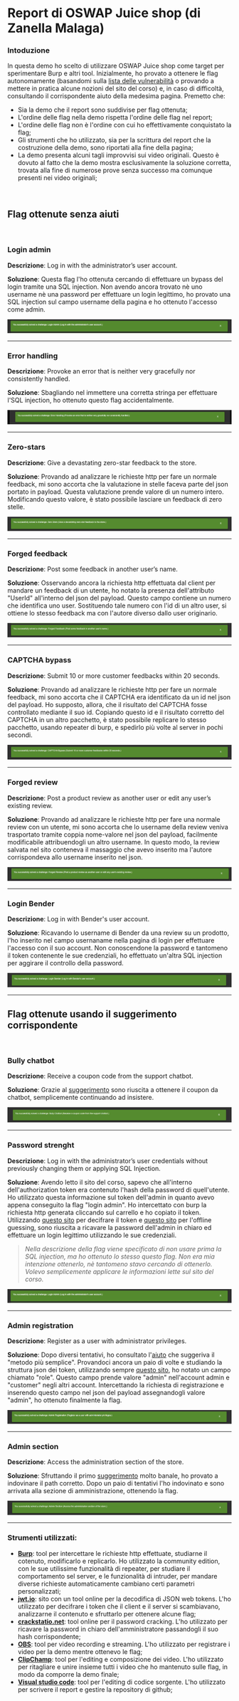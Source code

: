 # Report di OSWAP Juice shop (di Zanella Malaga)

### Intoduzione
In questa demo ho scelto di utilizzare OSWAP Juice shop come target per sperimentare Burp e altri tool. Inizialmente, ho provato a ottenere le flag autonomamente (basandomi sulla [lista delle vulnerabilità](https://pwning.owasp-juice.shop/companion-guide/latest/part2/README.html) o provando a mettere in pratica alcune nozioni del sito del corso) e, in caso di difficoltà, consultando il corrispondente aiuto della medesima pagina. Premetto che:
* Sia la demo che il report sono suddivise per flag ottenuta; 
* L'ordine delle flag nella demo rispetta l'ordine delle flag nel report;
* L'ordine delle flag non è l'ordine con cui ho effettivamente conquistato la flag;
* Gli strumenti che ho utilizzato, sia per la scrittura del report che la costruzione della demo, sono riportati alla fine della pagina;
* La demo presenta alcuni tagli improvvisi sui video originali. Questo è dovuto al fatto che la demo mostra esclusivamente la soluzione corretta, trovata alla fine di numerose prove senza successo ma comunque presenti nei video originali;
  
<br>  
  
## Flag ottenute senza aiuti  
<br>

### Login admin  <br>
<p><b>Descrizione</b>: Log in with the administrator’s user account.</p>     
<p><b>Soluzione</b>: Questa flag l'ho ottenuta cercando di effettuare un bypass del login tramite una SQL injection. Non avendo ancora trovato nè uno username nè una password per effettuare un login legittimo, ho provato una SQL injection sul campo username della pagina e ho ottenuto l'accesso come admin.<br></p>    
  
![LoginAdmin](immaginiCy/LoginAsAdminFlag.png)
<hr>

### Error handling <br> 
<p><b>Descrizione</b>: Provoke an error that is neither very gracefully nor consistently handled.</p>      
<p><b>Soluzione</b>: Sbagliando nel immettere una corretta stringa per effettuare l'SQL injection, ho ottenuto questo flag accidentalmente.<br></p>    
  
![ErrorHandlingFlag](immaginiCy/ErrorHandlingFlag.png)
<hr>

 ### Zero-stars  <br>
<p><b>Descrizione</b>: Give a devastating zero-star feedback to the store.</p>   
<p><b>Soluzione</b>: Provando ad analizzare le richieste http per fare un normale feedback, mi sono accorta che la valutazione in stelle faceva parte del json portato in payload. Questa valutazione prende valore di un numero intero. Modificando questo valore, è stato possibile lasciare un feedback di zero stelle.<br></p>    
  
![zstar](immaginiCy/ZeroStarsFlag.png)
<hr>
  
 ### Forged feedback <br>
<p><b>Descrizione</b>: Post some feedback in another user’s name.</p>    
<p><b>Soluzione</b>: Osservando ancora la richiesta http effettuata dal client per mandare un feedback di un utente, ho notato la presenza dell'attributo "UserId" all'interno del json del payload. Questo campo contiene un numero che identifica uno user. Sostituendo tale numero con l'id di un altro user, si ottiene lo stesso feedback ma con l'autore diverso dallo user originario.<br></p>    
  
![Forgedfeed](immaginiCy/ForgedFeedbackFlag.png)
<hr>

 ### CAPTCHA bypass <br>
<p><b>Descrizione</b>: Submit 10 or more customer feedbacks within 20 seconds.</p>     
<p><b>Soluzione</b>: Provando ad analizzare le richieste http per fare un normale feedback, mi sono accorta che il CAPTCHA era identificato da un id nel json del payload. Ho supposto, allora, che il risultato del CAPTCHA fosse controllato mediante il suo id. Copiando questo id e il risultato corretto del CAPTCHA in un altro pacchetto, è stato possibile replicare lo stesso pacchetto, usando repeater di burp, e spedirlo più volte al server in pochi secondi.<br></p>    
  
![Captcha](immaginiCy/CaptchaBypassFlag.png)
<hr>

 ### Forged review <br>
<p><b>Descrizione</b>: Post a product review as another user or edit any user’s existing review.</p>  
<p><b>Soluzione</b>: Provando ad analizzare le richieste http per fare una normale review con un utente, mi sono accorta che lo username della review veniva trasportato tramite coppia nome-valore nel json del payload, facilmente modificabile attribuendogli un altro username. In questo modo, la review salvata nel sito conteneva il massaggio che avevo inserito ma l'autore corrispondeva allo username inserito nel json.<br></p>   
   
![forgedr](immaginiCy/ForgedReviewFlag.png)
<hr>

 ### Login Bender <br>
<p><b>Descrizione</b>: Log in with Bender's user account.</p>   
<p><b>Soluzione</b>: Ricavando lo username di Bender da una review su un prodotto, l'ho inserito nel campo usernaname nella pagina di login per effettuare l'accesso con il suo account. Non conoscendone la password e tantomeno il token contenente le sue credenziali, ho effettuato un'altra SQL injection per aggirare il controllo della password.<br></p>    
  
![LoginBender](immaginiCy/LoginBenderFlag.png)
<hr>
  
    
## Flag ottenute usando il suggerimento corrispondente
<br>

 ### Bully chatbot <br>
<p><b>Descrizione</b>: Receive a coupon code from the support chatbot.</p>    
<p><b>Soluzione</b>: Grazie al <a href="https://pwning.owasp-juice.shop/companion-guide/latest/part2/miscellaneous.html#_receive_a_coupon_code_from_the_support_chatbot">suggerimento</a> sono riuscita a ottenere il coupon da chatbot, semplicemente continuando ad insistere.<br></p>    
  
![BullyChatbot](immaginiCy/BullyChatbotFlag.png)
<hr>

 ### Password strenght <br>
<p><b>Descrizione</b>: Log in with the administrator’s user credentials without previously changing them or applying SQL Injection.</p>     
<p><b>Soluzione</b>: Avendo letto il sito del corso, sapevo che all'interno dell'authorization token era contenuto l'hash della password di quell'utente. Ho utilizzato questa informazione sul token dell'admin in quanto avevo appena conseguito la flag "login admin". Ho intercettato con burp la richiesta http generata cliccando sul carrello e ho copiato il token. Utilizzando <a href="https://jwt.io/">questo sito</a> per decifrare il token e <a href="https://crackstation.net/">questo sito</a> per l'offline guessing, sono riuscita a ricavare la password dell'admin in chiaro ed effettuare un login legittimo utilizzando le sue credenziali.</p>
<blockquote>    
<cite>Nella descrizione della flag viene specificato di non usare prima la SQL injection, ma ho ottenuto lo stesso questo flag. Non era mia intenzione ottenerlo, nè tantomeno stavo cercando di ottenerlo. Volevo semplicemente applicare le informazioni lette sul sito del corso.</cite></blockquote>  
  
![LoginAsAdmingFlag](immaginiCy/LoginAsAdminFlag.png)
<hr>

### Admin registration <br>
<p><b>Descrizione</b>: Register as a user with administrator privileges.</p>   
<p><b>Soluzione</b>: Dopo diversi tentativi, ho consultato l'<a href="https://pwning.owasp-juice.shop/companion-guide/latest/part2/improper-input-validation.html#_register_as_a_user_with_administrator_privileges">aiuto</a> che suggeriva il "metodo più semplice". Provandoci ancora un paio di volte e studiando la struttura json dei token, utilizzando sempre <a href="https://jwt.io/">questo sito</a>, ho notato un campo chiamato "role". Questo campo prende valore "admin" nell'account admin e "customer" negli altri account. Intercettando la richiesta di registrazione e inserendo questo campo nel json del payload assegnandogli valore "admin", ho ottenuto finalmente la flag.<br></p>    
  
![AdminReg](immaginiCy/AdminRegistrationFlag.png)
<hr>

### Admin section
<p><b>Descrizione</b>: Access the administration section of the store.</p>     
<p><b>Soluzione</b>: Sfruttando il primo <a href="https://pwning.owasp-juice.shop/companion-guide/latest/part2/broken-access-control.html#_access_the_administration_section_of_the_store">suggerimento</a> molto banale, ho provato a indovinare il path corretto. Dopo un paio di tentativi l'ho indovinato e sono arrivata alla sezione di amministrazione, ottenendo la flag.<br></p>    
  
![AdminSel](immaginiCy/AdminSectionFlag.png)
<hr>

### Strumenti utilizzati:
* **[Burp](https://portswigger.net/burp)**: tool per intercettare le richieste http effettuate, studiarne il cotenuto, modificarlo e replicarlo. Ho utilizzato la community edition, con le sue utilissime funzionalità di repeater, per studiare il comportamento sel server, e le funzionalità di intruder, per mandare diverse richieste automaticamente cambiano certi parametri personalizzati;
* **[jwt.io](https://jwt.io/)**: sito con un tool online per la decodifica di JSON web tokens. L'ho utilizzato per decifrare i token che il client e il server si scambiavano, analizzarne il contenuto e sfruttarlo per ottenere alcune flag;
* **[crackstatio.net](https://crackstation.net/)**: tool online per il password cracking. L'ho utilizzato per ricavare la password in chiaro dell'amministratore passandogli il suo hash corrispondente;
* **[OBS](https://obsproject.com/)**: tool per video recording e streaming. L'ho utilizzato per registrare i video per la demo mentre ottenevo le flag;
* **[ClipChamp](https://clipchamp.com/en/)**: tool per l'editing e composizione dei video. L'ho utilizzato per ritagliare e unire insieme tutti i video che ho mantenuto sulle flag, in modo da comporre la demo finale;
* **[Visual studio code](https://code.visualstudio.com/)**: tool per l'editing di codice sorgente. L'ho utilizzato per scrivere il report e gestire la repository di github;


